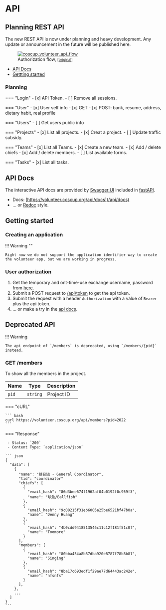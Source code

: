 # API

## Planning REST API

The new REST API is now under planning and heavy development. Any update or announcement
in the future will be published here.

<figure markdown>
  <a href="https://volunteer.coscup.org/doc/wiki_coscup_volunteer_api_flow.svg">
    <img alt="coscup_volunteer_api_flow" src="https://volunteer.coscup.org/doc/wiki_coscup_volunteer_api_flow.svg">
  </a>
  <figcaption>Authorization flow, <small><a href="https://volunteer.coscup.org/doc/wiki_coscup_volunteer_api_flow.svg">[original]</a></small></figcaption>
</figure>

 - [API Docs](#api-docs)
 - [Gettting started](#getting-started)

### Planning

=== "Login"
    - [x] API Token.
    - [ ] Remove all sessions.

=== "User"
     - [x] User self info
        - [x] GET
        - [x] POST: bank, resume, address, dietary habit, real profile

=== "Users"
    - [ ] Get users public info

=== "Projects"
    - [x] List all projects.
    - [x] Creat a project.
    - [ ] Update traffic subsidy.

=== "Teams"
    - [x] List all Teams.
    - [x] Create a new team.
    - [x] Add / delete chiefs
    - [x] Add / delete members.
    - [ ] List available forms.

=== "Tasks"
    - [x] List all tasks.

## API Docs

The interactive API docs are provided by [Swagger UI](https://swagger.io/tools/swagger-ui/)
included in [fastAPI](https://fastapi.tiangolo.com/).

 - Docs: [https://volunteer.coscup.org/api/docs](/api/docs)
 - ... or [Redoc](/api/redoc) style.

## Getting started

### Creating an application

!!! Warning ""

    Right now we do not support the application identifier way to create
    the volunteer app, but we are working in progress.

### User authorization

1. Get the temporary and ont-time-use exchange username, password from [here](/setting/api_token).
2. Submit a POST request to [/api/token](/api/docs#/login/exchange_access_token_token_post) to get the api token.
3. Submit the request with a header `Authorization` with a value of `Bearer` plus the api token.
4. ... or make a try in the [api docs](/api/docs).

## Deprecated API

!!! Warning

    The api endpoint of `/members` is deprecated, using `/members/{pid}` instead.

### GET /members

To show all the members in the project.

| Name  | Type     | Description |
| ----- | -------- | ----------- |
| `pid` | `string` | Project ID  |

=== "cURL"

    ``` bash
    curl https://volunteer.coscup.org/api/members?pid=2022
    ```

=== "Response"

     - Status: `200`
     - Content Type: `application/json`

    ``` json
    {
      "data": [
        {
          "name": "總召組 - General Coordinator",
          "tid": "coordinator"
          "chiefs": [
            {
              "email_hash": "86d3bee674f1962af04b0192f0c959f3",
              "name": "球魚/Ballfish"
            },
            {
              "email_hash": "9c08215f31eb6005a25be6521bf47b0a",
              "name": "Denny Huang"
            },
            {
              "email_hash": "4b0cdd9418513546c11c12f181f51c0f",
              "name": "Toomore"
            }
          ],
          "members": [
            {
              "email_hash": "80bba454a8b37dba920e8787f78b3b81",
              "name": "Singing"
            },
            {
              "email_hash": "8ba17c693edf1f29ae77d64443ac242e",
              "name": "nfsnfs"
            }
          ],
        },
        ...
      ]
    }
    ```
